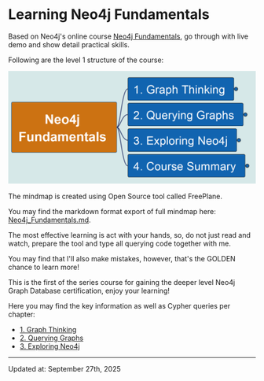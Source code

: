 # Learning Neo4j Fundamentals

Based on Neo4j's online course [Neo4j Fundamentals](https://graphacademy.neo4j.com/courses/neo4j-fundamentals/), go through with live demo and show detail practical skills.

Following are the level 1 structure of the course:

![neo4j_fundamentals_course_structure_level1](img/neo4j_fundamentals_course_structure_level1.png)

The mindmap is created using Open Source tool called FreePlane.

You may find the markdown format export of full mindmap here: [Neo4j_Fundamentals.md](Neo4j_Fundamentals.md).

The most effective learning is act with your hands, so, do not just read and watch, prepare the tool and type all querying code together with me.

You may find that I'll also make mistakes, however, that's the GOLDEN chance to learn more!

This is the first of the series course for gaining the deeper level Neo4j Graph Database certification, enjoy your learning!

Here you may find the key information as well as Cypher queries per chapter:

- [1. Graph Thinking](./1_Graph_Thinking.md)
- [2. Querying Graphs](./2_Querying_Graphs.md)
- [3. Exploring Neo4j](./3_Exploring_Neo4j.md)

---

Updated at: September 27th, 2025